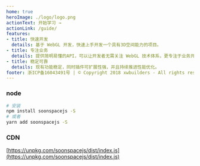 ```yaml
---
home: true
heroImage: ./logo/logo.png
actionText: 开始学习 →
actionLink: /guide/
features:
- title: 快速开发
  details: 基于 WebGL 开发，快速上手开发一个具有3D空间能力的项目。
- title: 专注业务
  details: 提供简明易懂的API，可以让开发者无需关注 WebGL 技术体系，更专注于业务开发。
- title: 稳定可靠
  details: 现有功能稳定，同时插件可扩展性强，并且持续推进性能优化。
footer: 浙ICP备16043491号 | © Copyright 2018 xwbuilders - All rights reserved.
---
```


<Docs-Update />

### node
```bash
# 安装
npm install soonspacejs -S
# 或者
yarn add soonspacejs -S
```
### CDN
[https://unpkg.com/soonspacejs/dist/index.js](https://unpkg.com/soonspacejs/dist/index.js)
